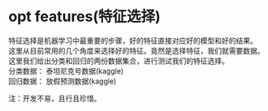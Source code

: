# opt features(特征选择)
特征选择是机器学习中最重要的步骤，好的特征直接对应好的模型和好的结果。  
这里从目前常用的几个角度来选择好的特征。竟然是选择特征，我们就需要数据。    
这里我们给出分类和回归的两份数据集合，进行测试我们的特征选择。  
分类数据： 泰坦尼克号数据(kaggle)       
回归数据： 放假预测数据(kaggle)    



注：开发不易，且行且珍惜。
